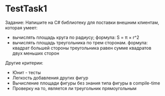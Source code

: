 # TestTask1
Задание:
Напишите на C# библиотеку для поставки внешним клиентам, которая умеет:
 - вычислять площадь круга по радиусу;                                             формула: S = π × r^2
 - вычислять площадь треугольника по трем сторонам.                                формула: квадрат большей стороны треугольника равен сумме квадратов двух меньших сторон

Другие критерии:
 - Юнит - тесты
 - Легкость добавления других фигур
 - Вычисление площади фигуры без знания типа фигуры в compile-time
 - Проверку на то, является ли треугольник прямоугольным
